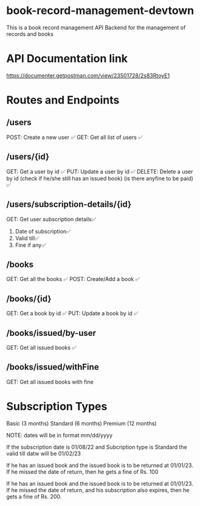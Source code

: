 # book-record-management-devtown

This is a book record management API Backend for the management of records and books

# API Documentation link

https://documenter.getpostman.com/view/23501728/2s83RtoyE1

# Routes and Endpoints

## /users

POST: Create a new user ✅
GET: Get all list of users ✅

## /users/{id}

GET: Get a user by id ✅
PUT: Update a user by id ✅
DELETE: Delete a user by id (check if he/she still has an issued book) (is there anyfine to be paid) ✅

## /users/subscription-details/{id}

GET: Get user subscription details✅
1. Date of subscription✅
2. Valid till✅
3. Fine if any✅
 
 
## /books

GET: Get all the books ✅
POST: Create/Add a book ✅ 

## /books/{id}

GET: Get a book by id ✅
PUT: Update a book by id ✅

## /books/issued/by-user

GET: Get all issued books ✅

## /books/issued/withFine

GET: Get all issued books with fine

# Subscription Types

Basic (3 months)
Standard (6 months)
Premium (12 months)

NOTE: dates will be in format mm/dd/yyyy

If the subscription date is 01/08/22
and Subcription type is Standard
the valid till datw will be 01/02/23

If he has an issued book and the issued book is to be returned at 01/01/23.
If he missed the date of return, then he gets a fine of Rs. 100

If he has an issued book and the issued book is to be returned at 01/01/23.
If he missed the date of return, and his subscription also expires, then 
he gets a fine of Rs. 200.